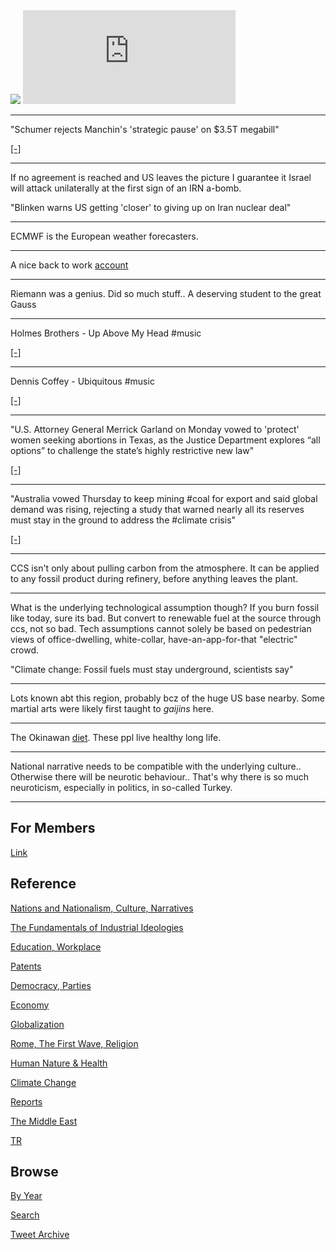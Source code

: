 <img src="https://drive.google.com/uc?export=view&id=1B2wf9R7AMH1d7Vw6e2mucLbIQ5NSjir7"/>

<iframe width="340"  src="https://www.youtube.com/embed/C56nnq-ykbE?start=33&end=79" title="YouTube video player" frameborder="0" allow="accelerometer; autoplay; clipboard-write; encrypted-media; gyroscope; picture-in-picture" allowfullscreen></iframe>

---

"Schumer rejects Manchin's 'strategic pause' on $3.5T megabill"

[[-]](http://ow.ly/KWi4102W4bN)

---

If no agreement is reached and US leaves the picture I guarantee it
Israel will attack unilaterally at the first sign of an IRN a-bomb.

"Blinken warns US getting 'closer' to giving up on Iran nuclear deal"

---

ECMWF is the European weather forecasters.

---

A nice back to work [account](https://twitter.com/reuterbal/status/1435507105663000576)

---

Riemann was a genius. Did so much stuff.. A deserving student to the
great Gauss

---

Holmes Brothers - Up Above My Head \#music

[[-]](https://youtu.be/qBu7IsyHsHI)

---

Dennis Coffey - Ubiquitous \#music

[[-]](https://youtu.be/hOb42sndWYQ)

---

"U.S. Attorney General Merrick Garland on Monday vowed to 'protect'
women seeking abortions in Texas, as the Justice Department explores
“all options” to challenge the state’s highly restrictive new law"

[[-]](https://trib.al/aaNMa2a)

---

"Australia vowed Thursday to keep mining #coal for export and said
global demand was rising, rejecting a study that warned nearly all its
reserves must stay in the ground to address the #climate
crisis"

[[-]](http://u.afp.com/UjbE)

---

CCS isn't only about pulling carbon from the atmosphere. It can be
applied to any fossil product during refinery, before anything leaves
the plant.

---

What is the underlying technological assumption though? If you burn
fossil like today, sure its bad. But convert to renewable fuel at the
source through ccs, not so bad. Tech assumptions cannot solely be
based on pedestrian views of office-dwelling, white-collar,
have-an-app-for-that "electric" crowd.

"Climate change: Fossil fuels must stay underground, scientists say"

---

Lots known abt this region, probably bcz of the huge US base nearby.
Some martial arts were likely first taught to *gaijins* here.

---

The Okinawan [diet](https://www.healthline.com/nutrition/okinawa-diet).
These ppl live healthy long life.

---

National narrative needs to be compatible with the underlying
culture..  Otherwise there will be neurotic behaviour.. That's why
there is so much neuroticism, especially in politics, in so-called
Turkey.

---

## For Members

[Link](https://thirdwave-members.herokuapp.com)

## Reference

[Nations and Nationalism, Culture, Narratives](/2013/02/nations-and-nationalism.md)

[The Fundamentals of Industrial Ideologies](/2011/04/fundamentals-of-industrial-ideologies.md)

[Education, Workplace](2017/09/education-workplace.md)

[Patents](/2018/09/patents.md)

[Democracy, Parties](/2016/11/democracy.md)

[Economy](/2018/05/economy.md)

[Globalization](/2018/09/globalization.md)

[Rome, The First Wave, Religion](/2017/12/rome.md)

[Human Nature & Health](/2020/07/human-nature.md)

[Climate Change](/2018/12/climate.md)

[Reports](/2019/05/reports.md)

[The Middle East](/2019/07/middleeast.md)

[TR](../tr)

## Browse

[By Year](years.md)

[Search](search.html)

[Tweet Archive](/tweets/README.md)


